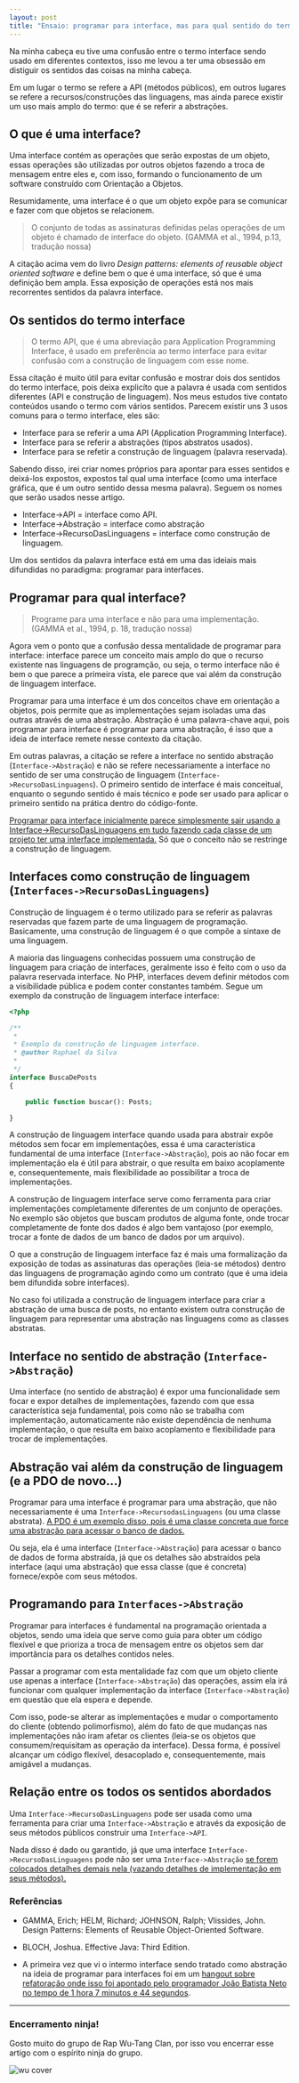 ```yaml
---
layout: post
title: "Ensaio: programar para interface, mas para qual sentido do termo interface?"
---
```


Na minha cabeça eu tive uma confusão entre o termo interface sendo usado em diferentes contextos, isso me levou a ter uma obsessão em distiguir os sentidos das coisas na minha cabeça.

Em um lugar o termo se refere a API (métodos públicos), em outros lugares se refere a recursos/construções das linguagens, mas ainda parece existir um uso mais amplo do termo: que é se referir a abstrações.

## O que é uma interface?

Uma interface contém as operações que serão expostas de um objeto, essas operações são utilizadas por outros objetos fazendo a troca de mensagem entre eles e, com isso, formando o funcionamento de um software construído com Orientação a Objetos.

Resumidamente, uma interface é o que um objeto expõe para se comunicar e fazer com que objetos se relacionem.

<!-- The set of all signatures defined by an object's operation is called the interface to the object.
 -->

> O conjunto de todas as assinaturas definidas pelas operações de um objeto é chamado de interface do objeto. (GAMMA et al., 1994, p.13, tradução nossa)

A citação acima vem do livro *Design patterns: elements of reusable object oriented software* e define bem o que é uma interface, só que é uma definição bem ampla. Essa exposição de operações está nos mais recorrentes sentidos da palavra interface.

## Os sentidos do termo interface

<!--
The term API, which is short for applica-tion programming interface, is used in preference to the otherwise preferable term interface  to  avoid  confusion  with  the  language  construct  of  that  name. (BLOCH, 2018, p.4, tradução nossa)

-->

> O termo API, que é uma abreviação para Application Programming Interface, é usado em preferência ao termo interface para evitar confusão com a construção de linguagem com esse nome.

Essa citação é muito útil para evitar confusão e mostrar dois dos sentidos do termo interface, pois deixa explicíto que a palavra é usada com sentidos diferentes (API e construção de linguagem). Nos meus estudos tive contato conteúdos usando o termo com vários sentidos. Parecem existir uns 3 usos comuns para o termo interface, eles são:

* Interface para se referir a uma API (Application Programming Interface).
* Interface para se referir a abstrações (tipos abstratos usados).
* Interface para se refetir a construção de linguagem (palavra reservada).

Sabendo disso, irei criar nomes próprios para apontar para esses sentidos e deixá-los expostos, expostos tal qual uma interface (como uma interface gráfica, que é um outro sentido dessa mesma palavra). Seguem os nomes que serão usados nesse artigo.

* Interface->API = interface como API.
* Interface->Abstração = interface como abstração
* Interface->RecursoDasLinguagens = interface como construção de linguagem.

Um dos sentidos da palavra interface está em uma das ideiais mais difundidas no paradigma: programar para interfaces.

## Programar para qual interface?

<!-- Program to an interface, not an implementation. -->

> Programe para uma interface e não para uma implementação. (GAMMA et al., 1994, p. 18, tradução nossa)

Agora vem o ponto que a confusão dessa mentalidade de programar para interface: interface parece um conceito mais amplo do que o recurso existente nas linguagens de programção, ou seja, o termo interface não é bem o que parece a primeira vista, ele parece que vai além da construção de linguagem interface.

Programar para uma interface é um dos conceitos chave em orientação a objetos, pois permite que as implementações sejam isoladas uma das outras através de uma abstração. Abstração é uma palavra-chave aqui, pois programar para interface é programar para uma abstração, é isso que a ideia de interface remete nesse contexto da citação.

Em outras palavras, a citação se refere a interface no sentido abstração (`Interface->Abstração`) e não se refere necessariamente a interface no sentido de ser uma construção de linguagem (`Interface->RecursoDasLinguagens`). O primeiro sentido de interface é mais conceitual, enquanto o segundo sentido é mais técnico e pode ser usado para aplicar o primeiro sentido na prática dentro do código-fonte.

[Programar para interface inicialmente parece simplesmente sair usando a Interface->RecursoDasLinguagens em tudo fazendo cada classe de um projeto ter uma interface implementada.](http://raphael-da-silva.github.io/exagero-interface) Só que o conceito não se restringe a construção de linguagem.

## Interfaces como construção de linguagem (`Interfaces->RecursoDasLinguagens`)

Construção de linguagem é o termo utilizado para se referir as palavras reservadas que fazem parte de uma linguagem de programação. Basicamente, uma construção de linguagem é o que compõe a sintaxe de uma linguagem.

A maioria das linguagens conhecidas possuem uma construção de linguagem para criação de interfaces, geralmente isso é feito com o uso da palavra reservada interface. No PHP, interfaces devem definir métodos com a visibilidade pública e podem conter constantes também. Segue um exemplo da construção de linguagem interface interface:

```php
<?php

/**
 *
 * Exemplo da construção de linguagem interface.
 * @author Raphael da Silva
 *
 */
interface BuscaDePosts
{

    public function buscar(): Posts;

}

```

A construção de linguagem interface quando usada para abstrair expõe métodos sem focar em implementações, essa é uma característica fundamental de uma interface (`Interface->Abstração`), pois ao não focar em implementação ela é útil para abstrair, o que resulta em baixo acoplamente e, consequentemente, mais flexibilidade ao possibilitar a troca de implementações.

A construção de linguagem interface serve como ferramenta para criar implementações completamente diferentes de um conjunto de operações. No exemplo são objetos que buscam produtos de alguma fonte, onde trocar completamente de fonte dos dados é algo bem vantajoso (por exemplo, trocar a fonte de dados de um banco de dados por um arquivo). 

O que a construção de linguagem interface faz é mais uma formalização da exposição de todas as assinaturas das operações (leia-se métodos) dentro das linguagens de programação agindo como um contrato (que é uma ideia bem difundida sobre interfaces).

No caso foi utilizada a construção de linguagem interface para criar a abstração de uma busca de posts, no entanto existem outra construção de linguagem para representar uma abstração nas linguagens como as classes abstratas.

## Interface no sentido de abstração (`Interface->Abstração`)

Uma interface (no sentido de abstração) é expor uma funcionalidade sem focar e expor detalhes de implementações, fazendo com que essa característica seja fundamental, pois como não se trabalha com implementação, automaticamente não existe dependência de nenhuma implementação, o que resulta em baixo acoplamento e flexibilidade para trocar de implementações.

## Abstração vai além da construção de linguagem (e a PDO de novo...)

Programar para uma interface é programar para uma abstração, que não necessariamente é uma `Interface->RecursodasLinguagens` (ou uma classe abstrata). [A PDO é um exemplo disso, pois é uma classe concreta que force uma abstração para acessar o banco de dados.](https://raphael-da-silva.github.io/injecao-pdo)

Ou seja, ela é uma interface (`Interface->Abstração`) para acessar o banco de dados de forma abstraída, já que os detalhes são abstraídos pela interface (aqui uma abstração) que essa classe (que é concreta) fornece/expõe com seus métodos.

## Programando para `Interfaces->Abstração`

Programar para interfaces é fundamental na programação orientada a objetos, sendo uma ideia que serve como guia para obter um código flexível e que prioriza a troca de mensagem entre os objetos sem dar importância para os detalhes contidos neles.

Passar a programar com esta mentalidade faz com que um objeto cliente use apenas a interface (`Interface->Abstração`) das operações, assim ela irá funcionar com qualquer implementação da interface (`Interface->Abstração`) em questão que ela espera e depende.

Com isso, pode-se alterar as implementações e mudar o comportamento do cliente (obtendo polimorfismo), além do fato de que mudanças nas implementações não iram afetar os clientes (leia-se os objetos que consumem/requisitam as operação da interface). Dessa forma, é possível alcançar um código flexível, desacoplado e, consequentemente, mais amigável a mudanças. 

## Relação entre os todos os sentidos abordados

Uma `Interface->RecursoDasLinguagens` pode ser usada como uma ferramenta para criar uma `Interface->Abstração` e através da exposição de seus métodos públicos construir uma `Interface->API`. 

Nada disso é dado ou garantido, já que uma interface `Interface->RecursoDasLinguagens` pode não ser uma `Interface->Abstração` [se forem colocados detalhes demais nela (vazando detalhes de implementação em seus métodos).](https://raphael-da-silva.github.io/evitando-detalhes-de-implementacao-interfaces)

### Referências

* GAMMA, Erich; HELM, Richard; JOHNSON, Ralph; Vlissides, John. Design Patterns: Elements of Reusable Object-Oriented Software.

* BLOCH, Joshua. Effective Java: Third Edition.

* A primeira vez que vi o intermo interface sendo tratado como abstração na ideia de programar para interfaces foi em um [hangout sobre refatoração onde isso foi apontado pelo programador João Batista Neto no tempo de 1 hora 7 minutos e 44 segundos](https://www.youtube.com/watch?v=lhCePvd4le4&t=4064s).

*** 

### Encerramento ninja!

Gosto muito do grupo de Rap Wu-Tang Clan, por isso vou encerrar esse artigo com o espírito ninja do grupo.

![wu cover](https://i.scdn.co/image/ab67616d0000b273340e53225fb2b3886a57ba91)